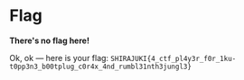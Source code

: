 # Flag

**There's no flag here!**

Ok, ok — here is your flag: `SHIRAJUKI{4_ctf_pl4y3r_f0r_1ku-t0pp3n3_b00tplug_c0r4x_4nd_rumbl31nth3jungl3}`
